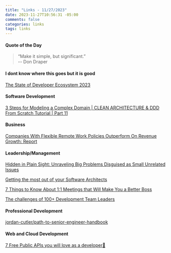 ```yaml
---
title: "Links - 11/27/2023"
date: 2023-11-27T10:56:31 -05:00
comments: false
categories: links
tags: links
---
```


#### Quote of the Day

<blockquote>“Make it simple, but significant.”<br>
--  Don Draper
</blockquote>

#### I dont know where this goes but it is good

[The State of Developer Ecosystem 2023](https://www.jetbrains.com/lp/devecosystem-2023)

#### Software Development

[3 Steps for Modeling a Complex Domain | CLEAN ARCHITECTURE & DDD From Scratch Tutorial | Part 11](https://www.youtube.com/watch?v=f6G46rqkePc)

#### Business

[Companies With Flexible Remote Work Policies Outperform On Revenue Growth: Report](https://www.forbes.com/sites/jenamcgregor/2023/11/14/companies-with-flexible-remote-work-policies-outperform-on-revenue-growth-report/)

#### Leadership/Management

[Hidden in Plain Sight: Unraveling Big Problems Disguised as Small Unrelated Issues](https://staysaasy.com/startups/2023/11/26/Big-Problems.html)

[Getting the most out of your Software Architects](https://zaidesanton.substack.com/p/getting-the-most-out-of-your-software)

[7 Things to Know About 1:1 Meetings that Will Make You a Better Boss](https://kimmalonescott.medium.com/7-things-to-know-about-1-1-meetings-that-will-make-you-a-better-boss-a58be0567ce6)

[The challenges of 100+ Development Team Leaders](https://zaidesanton.substack.com/p/the-challenges-of-100-development)

#### Professional Development

[jordan-cutler/path-to-senior-engineer-handbook](https://github.com/jordan-cutler/path-to-senior-engineer-handbook)

#### Web and Cloud Development

[7 Free Public APIs you will love as a developer💖](https://tapajyoti-bose.medium.com/7-free-public-apis-you-will-love-as-a-developer-c56fc80c35aa)
